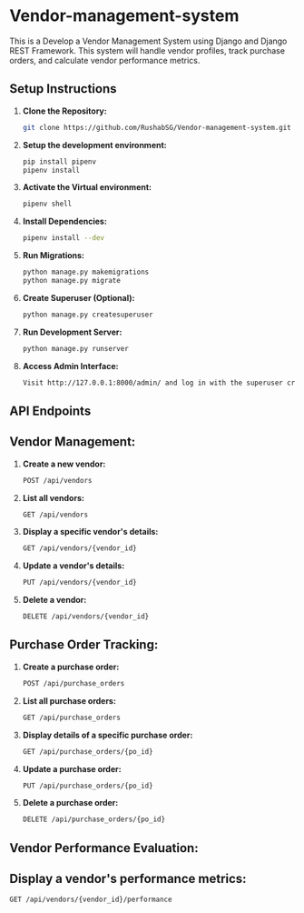 # Vendor-management-system

This is a Develop a Vendor Management System using Django and Django REST Framework. This system will handle vendor profiles, track purchase orders, and calculate vendor performance metrics.

## Setup Instructions

1) **Clone the Repository:**
   ```bash
   git clone https://github.com/RushabSG/Vendor-management-system.git
   
2) **Setup the development environment:**
   ```bash
   pip install pipenv
   pipenv install 

3) **Activate the Virtual environment:**
   ```bash
   pipenv shell

4) **Install Dependencies:**
   ```bash
   pipenv install --dev

5) **Run Migrations:**
   ```bash
   python manage.py makemigrations
   python manage.py migrate

6) **Create Superuser (Optional):**
   ```bash
   python manage.py createsuperuser

7) **Run Development Server:**
   ```bash
   python manage.py runserver

8) **Access Admin Interface:**
   ```bash
   Visit http://127.0.0.1:8000/admin/ and log in with the superuser credentials.

## API Endpoints

## Vendor Management:
   
1) **Create a new vendor:**
   ```bash
   POST /api/vendors

2) **List all vendors:**
   ```bash
   GET /api/vendors

3) **Display a specific vendor's details:**
   ```bash
   GET /api/vendors/{vendor_id}

4) **Update a vendor's details:**
   ```bash
   PUT /api/vendors/{vendor_id}

5) **Delete a vendor:**
   ```bash
   DELETE /api/vendors/{vendor_id}

## Purchase Order Tracking:

1) **Create a purchase order:**
   ```bash
   POST /api/purchase_orders

2) **List all purchase orders:**
   ```bash
   GET /api/purchase_orders

3) **Display details of a specific purchase order:**
   ```bash
   GET /api/purchase_orders/{po_id}

4) **Update a purchase order:**
   ```bash
   PUT /api/purchase_orders/{po_id}

5) **Delete a purchase order:**
   ```bash
   DELETE /api/purchase_orders/{po_id}

## Vendor Performance Evaluation:

## Display a vendor's performance metrics:
   ```bash
   GET /api/vendors/{vendor_id}/performance
